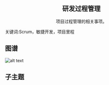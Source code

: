 <h2 align="center">研发过程管理</h2>
<p align="center">项目过程管理的相关事项。</p>
<p">关键词:Scrum，敏捷开发，项目里程</p>

## 图谱
![alt text](https://github.com/gonglei007/GameDevMind/blob/main/exports/5.1.研发过程管理.png?raw=true)

## 子主题
